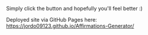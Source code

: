 Simply click the button and hopefully you'll feel better :) 

Deployed site via GitHub Pages here: https://jordo09123.github.io/Affirmations-Generator/
